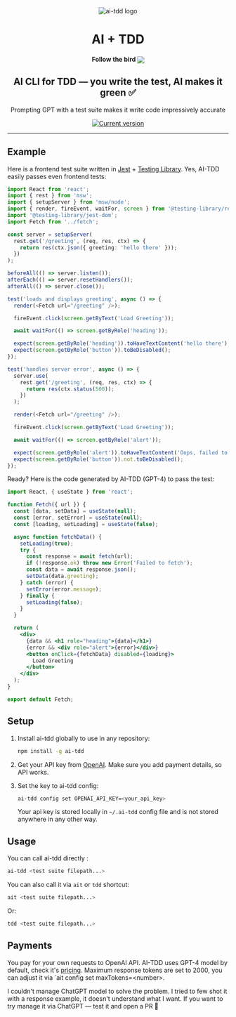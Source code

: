 <div align="center">
  <div>
    <img src=".github/logo.svg" alt="ai-tdd logo"/>
    <h1 align="center">AI + TDD</h1>
    <h4 align="center">Follow the bird <a href="https://twitter.com/io_Y_oi"><img src="https://img.shields.io/twitter/follow/io_Y_oi?style=flat&label=io_Y_oi&logo=twitter&color=0bf&logoColor=fff" align="center"></a>
    </h4>
  </div>
	<h2>AI CLI for TDD — you write the test, AI makes it green ✅</h2>
	<p>Prompting GPT with a test suite makes it write code impressively accurate</p>
	<a href="https://www.npmjs.com/package/ai-tdd"><img src="https://img.shields.io/npm/v/ai-tdd" alt="Current version"></a>
</div>

---

## Example

Here is a frontend test suite written in [Jest](https://jestjs.io/) + [Testing Library](https://testing-library.com/). Yes, AI-TDD easily passes even frontend tests:

```typescript
import React from 'react';
import { rest } from 'msw';
import { setupServer } from 'msw/node';
import { render, fireEvent, waitFor, screen } from '@testing-library/react';
import '@testing-library/jest-dom';
import Fetch from '../fetch';

const server = setupServer(
  rest.get('/greeting', (req, res, ctx) => {
    return res(ctx.json({ greeting: 'hello there' }));
  })
);

beforeAll(() => server.listen());
afterEach(() => server.resetHandlers());
afterAll(() => server.close());

test('loads and displays greeting', async () => {
  render(<Fetch url="/greeting" />);

  fireEvent.click(screen.getByText('Load Greeting'));

  await waitFor(() => screen.getByRole('heading'));

  expect(screen.getByRole('heading')).toHaveTextContent('hello there');
  expect(screen.getByRole('button')).toBeDisabled();
});

test('handles server error', async () => {
  server.use(
    rest.get('/greeting', (req, res, ctx) => {
      return res(ctx.status(500));
    })
  );

  render(<Fetch url="/greeting" />);

  fireEvent.click(screen.getByText('Load Greeting'));

  await waitFor(() => screen.getByRole('alert'));

  expect(screen.getByRole('alert')).toHaveTextContent('Oops, failed to fetch!');
  expect(screen.getByRole('button')).not.toBeDisabled();
});
```

Ready? Here is the code generated by AI-TDD (GPT-4) to pass the test:

```jsx
import React, { useState } from 'react';

function Fetch({ url }) {
  const [data, setData] = useState(null);
  const [error, setError] = useState(null);
  const [loading, setLoading] = useState(false);

  async function fetchData() {
    setLoading(true);
    try {
      const response = await fetch(url);
      if (!response.ok) throw new Error('Failed to fetch');
      const data = await response.json();
      setData(data.greeting);
    } catch (error) {
      setError(error.message);
    } finally {
      setLoading(false);
    }
  }

  return (
    <div>
      {data && <h1 role="heading">{data}</h1>}
      {error && <div role="alert">{error}</div>}
      <button onClick={fetchData} disabled={loading}>
        Load Greeting
      </button>
    </div>
  );
}

export default Fetch;
```

## Setup

1. Install ai-tdd globally to use in any repository:

   ```sh
   npm install -g ai-tdd
   ```

2. Get your API key from [OpenAI](https://platform.openai.com/account/api-keys). Make sure you add payment details, so API works.

3. Set the key to ai-tdd config:

   ```sh
   ai-tdd config set OPENAI_API_KEY=<your_api_key>
   ```

   Your api key is stored locally in `~/.ai-tdd` config file and is not stored anywhere in any other way.

## Usage

You can call ai-tdd directly :

```sh
ai-tdd <test suite filepath...>
```

You can also call it via `ait` or `tdd` shortcut:

```sh
ait <test suite filepath...>
```

Or:

```sh
tdd <test suite filepath...>
```

## Payments

You pay for your own requests to OpenAI API. AI-TDD uses GPT-4 model by default, check it's [pricing](https://openai.com/pricing). Maximum response tokens are set to 2000, you can adjust it via `ait config set maxTokens=\<number>.

I couldn't manage ChatGPT model to solve the problem. I tried to few shot it with a response example, it doesn't understand what I want. If you want to try manage it via ChatGPT — test it and open a PR 🚀
